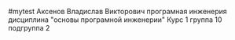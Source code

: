 #mytest
Аксенов
Владислав
Викторович
програмная инженерия 
дисциплина "основы програмной инженерии"
Курс 1 группа 10 подгруппа 2
